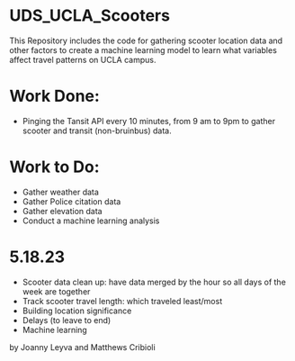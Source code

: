 # UDS_UCLA_Scooters

This Repository includes the code for gathering scooter location data and other factors to create a machine learning model to learn what variables affect travel patterns on UCLA campus.

# Work Done:

* Pinging the Tansit API every 10 minutes, from 9 am to 9pm to gather scooter and transit (non-bruinbus) data.

# Work to Do:

* Gather weather data
* Gather Police citation data
* Gather elevation data
* Conduct a machine learning analysis

# 5.18.23
* Scooter data clean up: have data merged by the hour so all days of the week are together 
* Track scooter travel length: which traveled least/most
* Building location significance
* Delays (to leave to end)
* Machine learning


by Joanny Leyva and Matthews Cribioli 